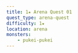 ```yaml
---
title: 1★ Arena Quest 01
quest_type: arena-quest
difficulty: 1★
location: arena
monsters:
    - pukei-pukei
---
```


